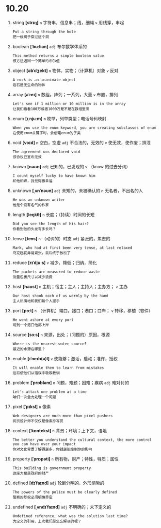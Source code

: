 # 10.20

1. string **[strɪŋ]** `n` 字符串，信息串；线，细绳 `v` 用线穿，串起

   ```
   Put a string through the hole
   把一根绳子穿过这个洞
   ```

2. boolean **[ˈbuːliən]** `adj` 布尔数学体系的

   ```
   This method returns a simple boolean value
   该方法返回一个简单的布尔值
   ```

3. object **[əbˈdʒekt]** `n` 物体，实物；（计算机）对象 `v` 反对

   ```
   A rock is an inanimate object
   岩石是无生命的物体
   ```

4. array **[əˈreɪ]** `n` 数组，阵列；一系列，大量 `v` 布置，排列

   ```
   Let's see if 1 million or 10 million is in the array
   让我们看看100万或者1000万是不是在数组里面
   ```

5. enum **[ɪˌnjuːm]** `n` 枚举，列举类型；电话号码映射

   ```
   When you use the enum keyword, you are creating subclasses of enum
   在使用enum关键字时，会创建enum的子类
   ```

6. void **[vɔɪd]** `n` 空白，空虚 `adj` 不合法的，无效的 `v` 使无效，使作废；排泄

   ```
   The agreement was declared void
   该协议已宣布无效
   ```

7. known **[nəʊn]** `adj` 已知的，已发现的 `v` （know 的过去分词）

   ```
   I count myself lucky to have known him
   和他相识，我觉得很幸运
   ```

8. unknown **[ˌʌnˈnəʊn]** `adj` 未知的，未被确认的 `n` 无名者，不出名的人

   ```
   He was an unknown writer
   他是个没有名气的作家
   ```

9. length **[leŋkθ]** `n` 长度；（持续）时间的长短

   ```
   Did you see the length of his hair?
   你看到他的头发有多长吗？
   ```

10. tense **[tens]** `n` （动词的）时态 `adj` 紧张的，焦虑的

    ```
    Mark, who had at first been very tense, at last relaxed
    马克起初非常紧张，最后终于放松了
    ```

11. reduce **[rɪˈdjuːs]** `v` 减少，降低；归纳，简化

    ```
    The packets are measured to reduce waste
    测量包裹尺寸以减少浪费
    ```

12. host **[həʊst]** `n` 主机；宿主；主人；主持人；主办方； `v` 主办

    ```
    Our host shook each of us warmly by the hand
    主人热情地和我们每个人握手
    ```

13. port **[pɔːt]** `n` （计算机）端口，接口；港口；口岸； `v` 转移，移植（软件）

    ```
    He went ashore at every port
    每到一个港口他都上岸
    ```

14. source **[sɔːs]** `n` 来源，出处；（问题的）原因，根源

    ```
    Where is the nearest water source?
    最近的水源在哪里？
    ```

15. enable **[ɪˈneɪb(ə)l]** `v` 使能够；激活，启动；准许，授权

    ```
    It will enable them to learn from mistakes
    这将使他们从错误中吸取教训
    ```

16. problem **[ˈprɒbləm]** `n` 问题，难题；困难；疾病 `adj` 难对付的

    ```
    Let's attack one problem at a time
    咱们一次全力处理一个问题
    ```

17. pixel **[ˈpɪksl]** `n` 像素

    ```
    Web designers are much more than pixel pushers
    网页设计师不仅仅是像素抄写员
    ```

18. context **[ˈkɒntekst]** `n` 背景；环境；上下文，语境

    ```
    The better you understand the cultural context, the more control you can have over your impact
    你对文化背景了解得越多，你就越能控制你的影响
    ```

19. property **[ˈprɒpəti]** `n` 所有物，财产；特性，特质；属性

    ```
    This building is government property
    这座大楼是政府的财产
    ```

20. defined **[dɪˈfaɪnd]** `adj` 轮廓分明的，外形清晰的

    ```
    The powers of the police must be clearly defined
    警察的职权必须明确界定
    ```

21. undefined **[ˌʌndɪˈfaɪnd]** `adj` 不明确的；未下定义的

    ```
    Undefined reference, what was the solution last time?
    为定义的引用，上次我们是怎么解决的呢？
    ```
